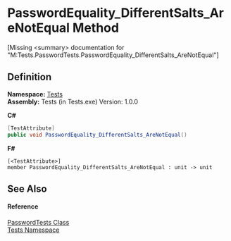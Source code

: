 # PasswordEquality_DifferentSalts_AreNotEqual Method


\[Missing &lt;summary&gt; documentation for "M:Tests.PasswordTests.PasswordEquality_DifferentSalts_AreNotEqual"\]



## Definition
**Namespace:** <a href="N_Tests.md">Tests</a>  
**Assembly:** Tests (in Tests.exe) Version: 1.0.0

**C#**
``` C#
[TestAttribute]
public void PasswordEquality_DifferentSalts_AreNotEqual()
```
**F#**
``` F#
[<TestAttribute>]
member PasswordEquality_DifferentSalts_AreNotEqual : unit -> unit 
```



## See Also


#### Reference
<a href="T_Tests_PasswordTests.md">PasswordTests Class</a>  
<a href="N_Tests.md">Tests Namespace</a>  
